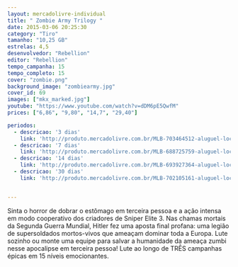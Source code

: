 ```yaml
---
layout: mercadolivre-individual
title: " Zombie Army Trilogy "
date: 2015-03-06 20:25:30
category: "Tiro"
tamanho: "10,25 GB"
estrelas: 4,5
desenvolvedor: "Rebellion"
editor: "Rebellion"
tempo_campanha: 15
tempo_completo: 15
cover: "zombie.png"
background_image: "zombiearmy.jpg"
cover_id: 69
images: ["mkx_marked.jpg"]
youtube: "https://www.youtube.com/watch?v=dDM6pE5QwfM"
prices: ["6,86", "9,80", "14,7", "29,40"]

periodos:
  - descricao: '3 dias'
    link: 'http://produto.mercadolivre.com.br/MLB-703464512-aluguel-locaco-de-jogos-4-dias-xbox-one-midia-digital-_JM'
  - descricao: '7 dias'
    link: 'http://produto.mercadolivre.com.br/MLB-688725759-aluguel-locaco-de-jogos-xbox-one-midia-digital-_JM'
  - descricao: '14 dias'
    link: 'http://produto.mercadolivre.com.br/MLB-693927364-aluguel-locaco-de-jogos-xbox-one-midia-digital-_JM'
  - descricao: '30 dias'
    link: 'http://produto.mercadolivre.com.br/MLB-702105161-aluguel-locaco-de-jogos-xbox-one-midia-digital-_JM'


---
```


Sinta o horror de dobrar o estômago em terceira pessoa e a ação intensa em modo cooperativo dos criadores de Sniper Elite 3. Nas chamas mortais da Segunda Guerra Mundial, Hitler fez uma aposta final profana: uma legião de supersoldados mortos-vivos que ameaçam dominar toda a Europa. Lute sozinho ou monte uma equipe para salvar a humanidade da ameaça zumbi nesse apocalipse em terceira pessoa! Lute ao longo de TRÊS campanhas épicas em 15 níveis emocionantes.
